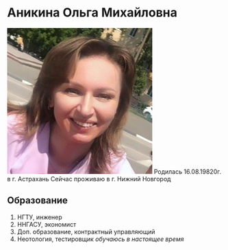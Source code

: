 # Аникина Ольга Михайловна
![Ольга](IMG-20230312-WA0000.jpg)
Родилась 16.08.19820г. в г. Астрахань
Сейчас проживаю в г. Нижний Новгород
## Образование
1. НГТУ, инженер
2. ННГАСУ, экономист
3. Доп. образование, контрактный управляющий
4. Неотология, тестировщик _обучаюсь в настоящее время_